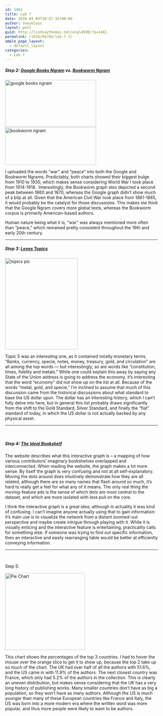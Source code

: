 ```yaml
---
id: 1461
title: Lab 7
date: 2016-04-04T10:57:15+00:00
author: JoeyGlass
layout: post
guid: http://lindsaythomas.net/engl4590/?p=1461
permalink: /2016/04/04/lab-7-7/
ample_page_layout:
  - default_layout
categories:
  - Lab 7
---
```

##### Step 2: <u>Google Books Ngram</u> vs. <u>Bookworm Ngram</u>

<a href="http://lindsaythomas.net/engl4590/wp-content/uploads/sites/10/2016/04/google-books-ngram.png" rel="attachment wp-att-1462"><img class="alignnone size-medium wp-image-1462" src="http://lindsaythomas.net/engl4590/wp-content/uploads/sites/10/2016/04/google-books-ngram-300x153.png" alt="google books ngram" width="300" height="153" srcset="http://lindsaythomas.net/engl4590/wp-content/uploads/sites/10/2016/04/google-books-ngram-300x153.png 300w, http://lindsaythomas.net/engl4590/wp-content/uploads/sites/10/2016/04/google-books-ngram-768x391.png 768w, http://lindsaythomas.net/engl4590/wp-content/uploads/sites/10/2016/04/google-books-ngram-1024x521.png 1024w, http://lindsaythomas.net/engl4590/wp-content/uploads/sites/10/2016/04/google-books-ngram.png 1063w" sizes="(max-width: 300px) 100vw, 300px" /></a> <a href="http://lindsaythomas.net/engl4590/wp-content/uploads/sites/10/2016/04/bookworm-ngram.png" rel="attachment wp-att-1463"><img class="alignnone size-medium wp-image-1463" src="http://lindsaythomas.net/engl4590/wp-content/uploads/sites/10/2016/04/bookworm-ngram-300x123.png" alt="bookworm ngram" width="300" height="123" srcset="http://lindsaythomas.net/engl4590/wp-content/uploads/sites/10/2016/04/bookworm-ngram-300x123.png 300w, http://lindsaythomas.net/engl4590/wp-content/uploads/sites/10/2016/04/bookworm-ngram-768x316.png 768w, http://lindsaythomas.net/engl4590/wp-content/uploads/sites/10/2016/04/bookworm-ngram-1024x421.png 1024w, http://lindsaythomas.net/engl4590/wp-content/uploads/sites/10/2016/04/bookworm-ngram.png 1220w" sizes="(max-width: 300px) 100vw, 300px" /></a>

I uploaded the words &#8220;war&#8221; and &#8220;peace&#8221; into both the Google and Bookworm Ngrams. Predictably, both charts showed their biggest bulge from 1910 to 1930, which makes sense considering World War I took place from 1914-1918.  Interestingly, the Bookworm graph also depicted a second peak between 1860 and 1870, whereas the Google graph didn&#8217;t show much of a blip at all. Given that the American Civil War took place from 1861-1865, it would probably be the catalyst for those discussions. This makes me think that the Google Ngram covers more global texts, whereas the Bookworm corpus is primarily American-based authors.

Human nature being what it is, &#8220;war&#8221; was always mentioned more often than &#8220;peace,&#8221; which remained pretty consistent throughout the 19th and early 20th century.

* * *

##### Step 3: <span style="text-decoration: underline">Lexos Topics</span>

<a href="http://lindsaythomas.net/engl4590/wp-content/uploads/sites/10/2016/04/topics-pic.png" rel="attachment wp-att-1464"><img class="size-medium wp-image-1464 aligncenter" src="http://lindsaythomas.net/engl4590/wp-content/uploads/sites/10/2016/04/topics-pic-239x300.png" alt="topics pic" width="239" height="300" srcset="http://lindsaythomas.net/engl4590/wp-content/uploads/sites/10/2016/04/topics-pic-239x300.png 239w, http://lindsaythomas.net/engl4590/wp-content/uploads/sites/10/2016/04/topics-pic.png 311w" sizes="(max-width: 239px) 100vw, 239px" /></a>

Topic 5 was an interesting one, as it contained mostly monetary terms. &#8220;Banks, currency, specie, notes, money, treasury, gold, and circulation&#8221; are all among the top words &#8212; but interestingly, so are words like &#8220;constitution, times, fidelity and metals.&#8221; While one could explain this away by saying any State of the Union address is going to address the economy, it&#8217;s interesting that the word &#8220;economy&#8221; did not show up on the list at all. Because of the words &#8220;metal, gold, and specie,&#8221; I&#8217;m inclined to assume that much of this discussion came from the historical discussions about what standard to base the US dollar upon. The dollar has an interesting history, which I can&#8217;t fully delve into here, but in general this list probably draws significantly from the shift to the Gold Standard, Silver Standard, and finally the &#8220;fiat&#8221; standard of today, in which the US dollar is not actually backed by any physical asset.

* * *

&nbsp;

##### Step 4: <span style="text-decoration: underline">The Ideal Bookshelf</span>

The website describes what this interactive graph is – a mapping of how various contributors’ imaginary bookshelves overlapped and interconnected. When reading the website, the graph makes a lot more sense. By itself the graph is very confusing and not at all self-explanatory. Moving the dots around does intuitively demonstrate how they are all related, although there are so many names that flash around so much, it’s hard to really get a feel for what any of it means. The only real thing the moving-feature ads is the sense of which dots are most central to the dataset, and which are more isolated with less pull on the core.

I think the interactive graph is a great _idea_, although in actuality it was kind of confusing. I can’t imagine anyone actually using that to gain information: it’s main use is to visualize the network from a distant zoomed-out perspective and maybe create intrigue through playing with it. While it is visually enticing and the interactive feature is entertaining, practicality calls for something else. If someone was trying to find out specific information, then an interactive and easily rearranging table would be better at efficiently conveying information.

* * *

&nbsp;

Step 5:

<a href="http://lindsaythomas.net/engl4590/wp-content/uploads/sites/10/2016/04/Pie-Chart.png" rel="attachment wp-att-1466"><img class="size-full wp-image-1466 aligncenter" src="http://lindsaythomas.net/engl4590/wp-content/uploads/sites/10/2016/04/Pie-Chart.png" alt="Pie Chart" width="263" height="253" /></a>

This chart shows the percentages of the top 3 countries. I had to hover the mouse over the orange slice to get it to show up, because the top 2 take up so much of the chart. The UK had over half of all the authors with 51.6%, and the US came in with 11.9% of the authors. The next closest country was France, which only had 5.2% of the authors in the collection. This is clearly an uneven distribution, but makes sense considering that the UK has a very long history of publishing works. Many smaller countries don&#8217;t have as big a population, so they won&#8217;t have as many authors. Although the US is much younger than many of these European countries like France and Italy, the US was born into a more modern era where the written word was more popular, and thus more people were likely to want to be authors.